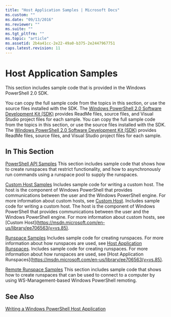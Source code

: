 ```yaml
---
title: "Host Application Samples | Microsoft Docs"
ms.custom: ""
ms.date: "09/13/2016"
ms.reviewer: ""
ms.suite: ""
ms.tgt_pltfrm: ""
ms.topic: "article"
ms.assetid: 2b4a41cc-2e22-49a0-b375-2e2447967751
caps.latest.revision: 11
---
```

# Host Application Samples
This section includes sample code that is provided in the Windows PowerShell 2.0 SDK.

 You can copy the full sample code from the topics in this section, or use the source files installed with the SDK. The [Windows PowerShell 2.0 Software Development Kit (SDK)](http://www.microsoft.com/download/details.aspx?id=2560) provides ReadMe files, source files, and Visual Studio project files for each sample.
 You can copy the full sample code from the topics in this section, or use the source files installed with the SDK. The [Windows PowerShell 2.0 Software Development Kit (SDK)](http://www.microsoft.com/download/details.aspx?id=2560) provides ReadMe files, source files, and Visual Studio project files for each sample.

## In This Section
 [PowerShell API Samples](./windows-powershell-api-samples.md)
 This section includes sample code that shows how to create runspaces that restrict functionality, and how to asynchronously run commands using a runspace pool to supply the runspaces.

 [Custom Host Samples](./custom-host-samples.md)
 Includes sample code for writing a custom host. The host is the component of Windows PowerShell that provides communications between the user and the Windows PowerShell engine. For more information about custom hosts, see [Custom Host](https://msdn.microsoft.com/en-us/library/ee706563(v=vs.85).aspx).
 Includes sample code for writing a custom host. The host is the component of Windows PowerShell that provides communications between the user and the Windows PowerShell engine. For more information about custom hosts, see [Custom Host](https://msdn.microsoft.com/en-us/library/ee706563(v=vs.85).

 [Runspace Samples](./runspace-samples.md)
 Includes sample code for creating runspaces. For more information about how runspaces are used, see [Host Application Runspaces](https://msdn.microsoft.com/en-us/library/ee706563(v=vs.85).aspx).
 Includes sample code for creating runspaces. For more information about how runspaces are used, see [Host Application Runspaces](https://msdn.microsoft.com/en-us/library/ee706563(v=vs.85).

 [Remote Runspace Samples](./remote-runspace-samples.md)
 This section includes sample code that shows how to create runspaces that can be used to connect to a computer by using WS-Management-based Windows PowerShell remoting.

## See Also
 [Writing a Windows PowerShell Host Application](./writing-a-windows-powershell-host-application.md)
